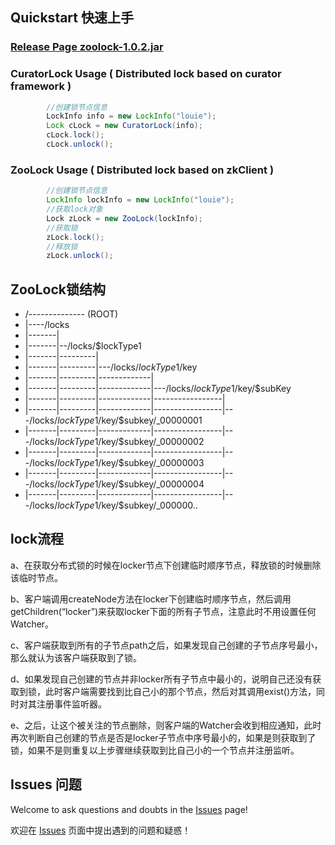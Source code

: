 
## Quickstart 快速上手
### [Release Page zoolock-1.0.2.jar](https://github.com/louiegit/zoolock/releases)

### CuratorLock Usage ( Distributed lock based on curator framework )
```java
        //创建锁节点信息
        LockInfo info = new LockInfo("louie");
        Lock cLock = new CuratorLock(info);
        cLock.lock();
        cLock.unlock();
```
### ZooLock Usage ( Distributed lock based on zkClient )
```java
        //创建锁节点信息
        LockInfo lockInfo = new LockInfo("louie");
        //获取lock对象
        Lock zLock = new ZooLock(lockInfo);
        //获取锁
        zLock.lock();
        //释放锁
        zLock.unlock();
```

## ZooLock锁结构
*  /-------------- (ROOT)
*  |----/locks
*  |-------|
*  |-------|--/locks/$lockType1
*  |-------|---------|
*  |-------|---------|---/locks/$lockType1/$key
*  |-------|---------|-------------|
*  |-------|---------|-------------|---/locks/$lockType1/$key/$subKey
*  |-------|---------|-------------|-----------------|
*  |-------|---------|-------------|-----------------|---/locks/$lockType1/$key/$subkey/_00000001
*  |-------|---------|-------------|-----------------|---/locks/$lockType1/$key/$subkey/_00000002
*  |-------|---------|-------------|-----------------|---/locks/$lockType1/$key/$subkey/_00000003
*  |-------|---------|-------------|-----------------|---/locks/$lockType1/$key/$subkey/_00000004
*  |-------|---------|-------------|-----------------|---/locks/$lockType1/$key/$subkey/_000000..
 

## lock流程
a、在获取分布式锁的时候在locker节点下创建临时顺序节点，释放锁的时候删除该临时节点。

b、客户端调用createNode方法在locker下创建临时顺序节点，然后调用getChildren(“locker”)来获取locker下面的所有子节点，注意此时不用设置任何Watcher。

c、客户端获取到所有的子节点path之后，如果发现自己创建的子节点序号最小，那么就认为该客户端获取到了锁。

d、如果发现自己创建的节点并非locker所有子节点中最小的，说明自己还没有获取到锁，此时客户端需要找到比自己小的那个节点，然后对其调用exist()方法，同时对其注册事件监听器。

e、之后，让这个被关注的节点删除，则客户端的Watcher会收到相应通知，此时再次判断自己创建的节点是否是locker子节点中序号最小的，如果是则获取到了锁，如果不是则重复以上步骤继续获取到比自己小的一个节点并注册监听。

## Issues 问题
Welcome to ask questions and doubts in the [Issues](https://github.com/louiegit/zoolock/issues) page!

欢迎在 [Issues](https://github.com/louiegit/zoolock/issues) 页面中提出遇到的问题和疑惑！
